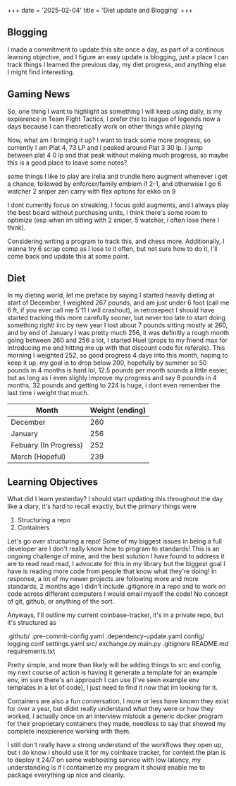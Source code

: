 +++
date = '2025-02-04'
title = 'Diet update and Blogging'
+++

## Blogging

I made a commitment to update this site once a day, as part of a continous learning objective, and I figure an easy update is blogging, just a place I can track things I learned the previous day, my diet progress, and anything else I might find interesting.

## Gaming News

So, one thing I want to highlight as something I will keep using daily, is my expierence in Team Fight Tactics, I prefer this to league of legends now a days because I can theoretically work on other things while playing

Now, what am I bringing it up? I want to track some more progress, so currently I am Plat 4, 73 LP and I peaked around Plat 3 30 lp. I jump between plat 4 0 lp and that peak without making much progress, so maybe this is a good place to leave some notes?

some things I like to play are irelia and trundle hero augment whenever i get a chance, followed by enforcer/family emblem if 2-1, and otherwise I go 6 watcher 2 sniper zeri carry with flex options for ekko on 9

I dont currently focus on streaking, I focus gold augments, and I always play the best board without purchasing units, i think there's some room to optimize (esp when im sitting with 2 sniper, 5 watcher, i often lose there I think). 

Considering writing a program to track this, and chess more. Additionally, I wanna try 6 scrap comp as I lose to it often, but not sure how to do it, I'll come back and update this at some point.

## Diet

In my dieting world, let me preface by saying I started heavily dieting at start of December, I weighted 267 pounds, and am just under 6 foot (call me 6 ft, if you ever call me 5'11 I will crashout), in retrosepect I should have started tracking this more carefully sooner, but never too late to start doing something right! iirc by new year I lost about 7 pounds sitting mostly at 260, and by end of January I was pretty much 256, it was definitly a rough month going between 260 and 256 a lot, I started Huel (props to my friend max for introducing me and hitting me up with that discount code for referals). This morning I weighted 252, so good progress 4 days into this month, hoping to keep it up, my goal is to drop below 200, hopefully by summer so 50 pounds in 4 months is hard lol, 12.5 pounds per month sounds a little easier, but as long as i even slighly improve my progress and say 8 pounds in 4 months, 32 pounds and getting to 224 is huge, i dont even remember the last time i weight that much.

| Month    | Weight (ending) |
| -------- | ------- |
| December  | 260    |
| January | 256     |
| Febuary (In Progress)    | 252    |
| March (Hopeful)    | 239    |


## Learning Objectives

What did I learn yesterday? I should start updating this throughout the day like a diary, it's hard to recall exactly, but the primary things were

1. Structuring a repo
2. Containers

Let's go over structuring a repo! Some of my biggest issues in being a full developer are I don't really know how to program to standards! This is an ongoing challenge of mine, and the best solution I have found to address it are to read read read, I advocate for this in my library but the biggest goal I have is reading more code from people that know what they're doing! In response, a lot of my newer projects are following more and more standards, 2 months ago I didn't include .gitignore in a repo and to work on code across different computers I would email myself the code! No concept of git, github, or anything of the sort.

Anyways, I'll outline my current coinbase-tracker, it's in a private repo, but it's structured as

.github/
    .pre-commit-config.yaml
    .dependency-update.yaml
config/
    logging.conf
    settings.yaml
src/
    exchange.py
    main.py
.gitignore
README.md
requirements.txt


Pretty simple, and more than likely will be adding things to src and config, my next course of action is having it generate a template for an example env, im sure there's an approach I can use (i've seen example env templates in a lot of code), I just need to find it now that im looking for it.

Containers are also a fun conversation, I more or less have known they exist for over a year, but didnt really understand what they were or how they worked, I actually once on an interview mistook a generic docker program for their proprietary containers they made, needless to say that showed my complete inexpierence working with them.

I still don't really have a strong understand of the workflows they open up, but i do know i should use it for my coinbase tracker, for context the plan is to deploy it 24/7 on some webhosting service with low latency, my understanding is if i containerize my program it should enable me to package everything up nice and cleanly.